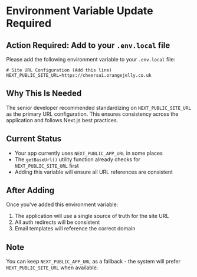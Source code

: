 # Environment Variable Update Required

## Action Required: Add to your `.env.local` file

Please add the following environment variable to your `.env.local` file:

```env
# Site URL Configuration (Add this line)
NEXT_PUBLIC_SITE_URL=https://cheersai.orangejelly.co.uk
```

## Why This Is Needed

The senior developer recommended standardizing on `NEXT_PUBLIC_SITE_URL` as the primary URL configuration. This ensures consistency across the application and follows Next.js best practices.

## Current Status

- Your app currently uses `NEXT_PUBLIC_APP_URL` in some places
- The `getBaseUrl()` utility function already checks for `NEXT_PUBLIC_SITE_URL` first
- Adding this variable will ensure all URL references are consistent

## After Adding

Once you've added this environment variable:
1. The application will use a single source of truth for the site URL
2. All auth redirects will be consistent
3. Email templates will reference the correct domain

## Note

You can keep `NEXT_PUBLIC_APP_URL` as a fallback - the system will prefer `NEXT_PUBLIC_SITE_URL` when available.